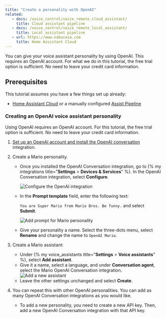 ```yaml
---
title: "Create a personality with OpenAI"
related:
   - docs: /voice_control/voice_remote_cloud_assistant/
     title: Cloud assistant pipeline
   - docs: /voice_control/voice_remote_local_assistant/
     title: Local assistant pipeline
   - url: https://www.nabucasa.com
     title: Home Assistant Cloud
---
```


You can give your voice assistant personality by using OpenAI. This requires an OpenAI account. For what we do in this tutorial, the free trial option is sufficient. No need to leave your credit card information.

<lite-youtube videoid="eLx8_NAqptk" videotitle="Give your voice assistant personality using the OpenAI integration"></lite-youtube>

## Prerequisites

This tutorial assumes you have a few things set up already:

- [Home Assistant Cloud](https://www.nabucasa.com) or a manually configured [Assist Pipeline](/integrations/assist_pipeline)

### Creating an OpenAI voice assistant personality

Using OpenAI requires an OpenAI account. For this tutorial, the free trial option is sufficient. No need to leave your credit card information.

1. [Set up an OpenAI account and install the OpenAI conversation](/integrations/openai_conversation/) integration.
2. Create a Mario personality.
   - Once you installed the OpenAI Conversation integration, go to {% my integrations title="**Settings** > **Devices & Services**" %}. In the OpenAI Conversation integration, select **Configure**.
  
      ![Configure the OpenAI integration](/images/assist/assistant-openai-mario-config.png)
   - In the **Prompt template** field, enter the following text: 
  
       `You are Super Mario from Mario Bros. Be funny.` and select **Submit**.
  
      ![Add prompt for Mario personality](/images/assist/assistant-openai-mario-02.png)

   - Give your personality a name. Select the three-dots menu, select **Rename** and change the name to `OpenAI Mario`.
  
3. Create a Mario assistant:
   - Under {% my voice_assistants title="**Settings** > **Voice assistants**" %}, select **Add assistant**.
   - Give it a name, select a language, and under **Conversation agent**, select the Mario OpenAI Conversation integration.
   ![Add a new assistant](/images/assist/assistant-openai-mario-04.png)
   - Leave the other settings unchanged and select **Create**.
4. You can repeat this with other OpenAI personalities. You can add as many OpenAI Conversation integrations as you would like.
   - To add a new personality, you need to create a new API key. Then, add a new OpenAI Conversation integration with that API key.
